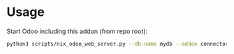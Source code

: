 # Usage

Start Odoo including this addon (from repo root):

```bash
python3 scripts/nix_odoo_web_server.py --db-name mydb --addon connector
```
